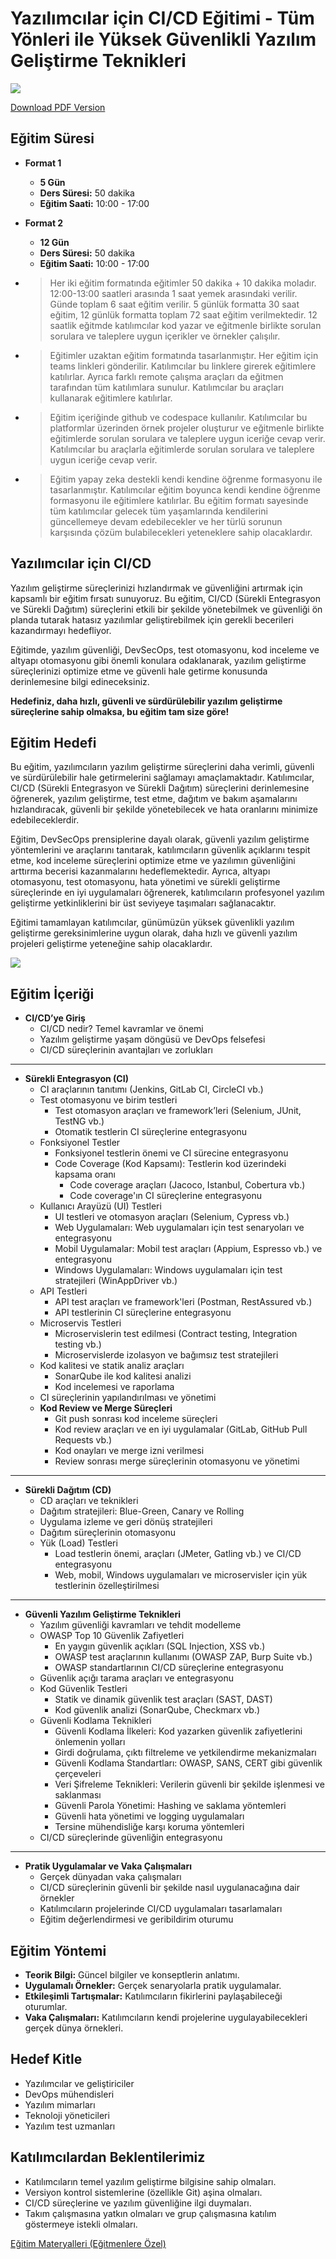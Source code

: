 # Yazılımcılar için CI/CD Eğitimi - Tüm Yönleri ile Yüksek Güvenlikli Yazılım Geliştirme Teknikleri

![](ci-cd.webp)

[Download PDF Version](./yazilimcilar-icin-ci-cd.pdf)

## **Eğitim Süresi**

- **Format 1**
  - **5 Gün**
  - **Ders Süresi:** 50 dakika
  - **Eğitim Saati:** 10:00 - 17:00

- **Format 2**
  - **12 Gün**
  - **Ders Süresi:** 50 dakika
  - **Eğitim Saati:** 10:00 - 17:00

- > Her iki eğitim formatında eğitimler 50 dakika + 10 dakika moladır. 12:00-13:00 saatleri arasında 1 saat yemek arasındaki verilir. Günde toplam 6 saat eğitim verilir. 5 günlük formatta 30 saat eğitim, 12 günlük formatta toplam 72 saat eğitim verilmektedir. 12 saatlik eğitmde katılımcılar kod yazar ve eğitmenle birlikte sorulan sorulara ve taleplere uygun içerikler ve örnekler çalışılır.

- > Eğitimler uzaktan eğitim formatında tasarlanmıştır. Her eğitim için teams linkleri gönderilir. Katılımcılar bu linklere girerek eğitimlere katılırlar. Ayrıca farklı remote çalışma araçları da eğitmen tarafından tüm katılımlara sunulur. Katılımcılar bu araçları kullanarak eğitimlere katılırlar. 

- > Eğitim içeriğinde github ve codespace kullanılır. Katılımcılar bu platformlar üzerinden örnek projeler oluşturur ve eğitmenle birlikte eğitimlerde sorulan sorulara ve taleplere uygun iceriğe cevap verir. Katılımcılar bu araçlarla eğitimlerde sorulan sorulara ve taleplere uygun iceriğe cevap verir.

- > Eğitim yapay zeka destekli kendi kendine öğrenme formasyonu ile tasarlanmıştır. Katılımcılar eğitim boyunca kendi kendine öğrenme formasyonu ile eğitimlere katılırlar. Bu eğitim formatı sayesinde tüm katılımcılar gelecek tüm yaşamlarında kendilerini güncellemeye devam edebilecekler ve her türlü sorunun karşısında çözüm bulabilecekleri yeteneklere sahip olacaklardır.  

## **Yazılımcılar için CI/CD**

Yazılım geliştirme süreçlerinizi hızlandırmak ve güvenliğini artırmak için kapsamlı bir eğitim fırsatı sunuyoruz. Bu eğitim, CI/CD (Sürekli Entegrasyon ve Sürekli Dağıtım) süreçlerini etkili bir şekilde yönetebilmek ve güvenliği ön planda tutarak hatasız yazılımlar geliştirebilmek için gerekli becerileri kazandırmayı hedefliyor.

Eğitimde, yazılım güvenliği, DevSecOps, test otomasyonu, kod inceleme ve altyapı otomasyonu gibi önemli konulara odaklanarak, yazılım geliştirme süreçlerinizi optimize etme ve güvenli hale getirme konusunda derinlemesine bilgi edineceksiniz.

**Hedefiniz, daha hızlı, güvenli ve sürdürülebilir yazılım geliştirme süreçlerine sahip olmaksa, bu eğitim tam size göre!**

## **Eğitim Hedefi**

Bu eğitim, yazılımcıların yazılım geliştirme süreçlerini daha verimli, güvenli ve sürdürülebilir hale getirmelerini sağlamayı amaçlamaktadır. Katılımcılar, CI/CD (Sürekli Entegrasyon ve Sürekli Dağıtım) süreçlerini derinlemesine öğrenerek, yazılım geliştirme, test etme, dağıtım ve bakım aşamalarını hızlandıracak, güvenli bir şekilde yönetebilecek ve hata oranlarını minimize edebileceklerdir.

Eğitim, DevSecOps prensiplerine dayalı olarak, güvenli yazılım geliştirme yöntemlerini ve araçlarını tanıtarak, katılımcıların güvenlik açıklarını tespit etme, kod inceleme süreçlerini optimize etme ve yazılımın güvenliğini arttırma becerisi kazanmalarını hedeflemektedir. Ayrıca, altyapı otomasyonu, test otomasyonu, hata yönetimi ve sürekli geliştirme süreçlerinde en iyi uygulamaları öğrenerek, katılımcıların profesyonel yazılım geliştirme yetkinliklerini bir üst seviyeye taşımaları sağlanacaktır.

Eğitimi tamamlayan katılımcılar, günümüzün yüksek güvenlikli yazılım geliştirme gereksinimlerine uygun olarak, daha hızlı ve güvenli yazılım projeleri geliştirme yeteneğine sahip olacaklardır.

<div style="page-break-after: always;"></div>

![](./ci-cd.jpg)

## **Eğitim İçeriği**

- **CI/CD’ye Giriş**  
  - CI/CD nedir? Temel kavramlar ve önemi  
  - Yazılım geliştirme yaşam döngüsü ve DevOps felsefesi  
  - CI/CD süreçlerinin avantajları ve zorlukları  

---

- **Sürekli Entegrasyon (CI)**  
  - CI araçlarının tanıtımı (Jenkins, GitLab CI, CircleCI vb.)  
  - Test otomasyonu ve birim testleri  
    - Test otomasyon araçları ve framework’leri (Selenium, JUnit, TestNG vb.)  
    - Otomatik testlerin CI süreçlerine entegrasyonu  
  - Fonksiyonel Testler  
    - Fonksiyonel testlerin önemi ve CI sürecine entegrasyonu  
    - Code Coverage (Kod Kapsamı): Testlerin kod üzerindeki kapsama oranı  
      - Code coverage araçları (Jacoco, Istanbul, Cobertura vb.)  
      - Code coverage'ın CI süreçlerine entegrasyonu  
  - Kullanıcı Arayüzü (UI) Testleri  
    - UI testleri ve otomasyon araçları (Selenium, Cypress vb.)  
    - Web Uygulamaları: Web uygulamaları için test senaryoları ve entegrasyonu  
    - Mobil Uygulamalar: Mobil test araçları (Appium, Espresso vb.) ve entegrasyonu  
    - Windows Uygulamaları: Windows uygulamaları için test stratejileri (WinAppDriver vb.)  
  - API Testleri  
    - API test araçları ve framework'leri (Postman, RestAssured vb.)  
    - API testlerinin CI süreçlerine entegrasyonu  
  - Microservis Testleri  
    - Microservislerin test edilmesi (Contract testing, Integration testing vb.)  
    - Microservislerde izolasyon ve bağımsız test stratejileri  
  - Kod kalitesi ve statik analiz araçları  
    - SonarQube ile kod kalitesi analizi  
    - Kod incelemesi ve raporlama  
  - CI süreçlerinin yapılandırılması ve yönetimi  
  - **Kod Review ve Merge Süreçleri**  
    - Git push sonrası kod inceleme süreçleri  
    - Kod review araçları ve en iyi uygulamalar (GitLab, GitHub Pull Requests vb.)  
    - Kod onayları ve merge izni verilmesi  
    - Review sonrası merge süreçlerinin otomasyonu ve yönetimi  

---

- **Sürekli Dağıtım (CD)**  
  - CD araçları ve teknikleri  
  - Dağıtım stratejileri: Blue-Green, Canary ve Rolling  
  - Uygulama izleme ve geri dönüş stratejileri  
  - Dağıtım süreçlerinin otomasyonu  
  - Yük (Load) Testleri  
    - Load testlerin önemi, araçları (JMeter, Gatling vb.) ve CI/CD entegrasyonu  
    - Web, mobil, Windows uygulamaları ve microservisler için yük testlerinin özelleştirilmesi  

---

- **Güvenli Yazılım Geliştirme Teknikleri**  
  - Yazılım güvenliği kavramları ve tehdit modelleme  
  - OWASP Top 10 Güvenlik Zafiyetleri  
    - En yaygın güvenlik açıkları (SQL Injection, XSS vb.)  
    - OWASP test araçlarının kullanımı (OWASP ZAP, Burp Suite vb.)  
    - OWASP standartlarının CI/CD süreçlerine entegrasyonu  
  - Güvenlik açığı tarama araçları ve entegrasyonu  
  - Kod Güvenlik Testleri  
    - Statik ve dinamik güvenlik test araçları (SAST, DAST)  
    - Kod güvenlik analizi (SonarQube, Checkmarx vb.)  
  - Güvenli Kodlama Teknikleri  
    - Güvenli Kodlama İlkeleri: Kod yazarken güvenlik zafiyetlerini önlemenin yolları  
    - Girdi doğrulama, çıktı filtreleme ve yetkilendirme mekanizmaları  
    - Güvenli Kodlama Standartları: OWASP, SANS, CERT gibi güvenlik çerçeveleri  
    - Veri Şifreleme Teknikleri: Verilerin güvenli bir şekilde işlenmesi ve saklanması  
    - Güvenli Parola Yönetimi: Hashing ve saklama yöntemleri  
    - Güvenli hata yönetimi ve logging uygulamaları  
    - Tersine mühendisliğe karşı koruma yöntemleri  
  - CI/CD süreçlerinde güvenliğin entegrasyonu  

---

- **Pratik Uygulamalar ve Vaka Çalışmaları**  
  - Gerçek dünyadan vaka çalışmaları  
  - CI/CD süreçlerinin güvenli bir şekilde nasıl uygulanacağına dair örnekler  
  - Katılımcıların projelerinde CI/CD uygulamaları tasarlamaları  
  - Eğitim değerlendirmesi ve geribildirim oturumu  

<div style="page-break-after: always;"></div>

## **Eğitim Yöntemi**

- **Teorik Bilgi:** Güncel bilgiler ve konseptlerin anlatımı.
- **Uygulamalı Örnekler:** Gerçek senaryolarla pratik uygulamalar.
- **Etkileşimli Tartışmalar:** Katılımcıların fikirlerini paylaşabileceği oturumlar.
- **Vaka Çalışmaları:** Katılımcıların kendi projelerine uygulayabilecekleri gerçek dünya örnekleri.

## **Hedef Kitle**

- Yazılımcılar ve geliştiriciler
- DevOps mühendisleri
- Yazılım mimarları
- Teknoloji yöneticileri
- Yazılım test uzmanları

## **Katılımcılardan Beklentilerimiz**

- Katılımcıların temel yazılım geliştirme bilgisine sahip olmaları.
- Versiyon kontrol sistemlerine (özellikle Git) aşina olmaları.
- CI/CD süreçlerine ve yazılım güvenliğine ilgi duymaları.
- Takım çalışmasına yatkın olmaları ve grup çalışmasına katılım göstermeye istekli olmaları.

[Eğitim Materyalleri (Eğitmenlere Özel)](https://github.com/TuncerKARAARSLAN-VB/training-kit-yazilimcilar-icin-ileri-seviye-ci-cd-egitimi)
